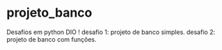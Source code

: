 # projeto_banco
Desafios em python DIO !
desafio 1: projeto de banco simples.
desafio 2: projeto de banco com funções.

